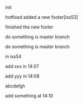 init

hotfixed
added a new footer[iss53]

finished the new footer

do something is master branch

do something is master branch

in iss54

add xxx in 14:07

add yyy in 14:08

abcdefgh

add something at 14:10
